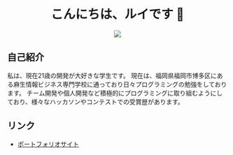 <h1 align="center">こんにちは、ルイです 👋</h1>

<p align="center">
  <img src="https://readme-typing-svg.herokuapp.com?center=true&lines=Passionate+Programmer;Fullstack+Engineer;React+%26+Java+Lover" />
</p>

##  自己紹介

私は、現在21歳の開発が大好きな学生です。
現在は、福岡県福岡市博多区にある麻生情報ビジネス専門学校に通っており日々プログラミングの勉強をしております。
チーム開発や個人開発など積極的にプログラミングに取り組むようにしており、様々なハッカソンやコンテストでの受賞歴があります。

##  リンク

- [ポートフォリオサイト](https://ruihigashi.github.io/rui-portfolio/)
